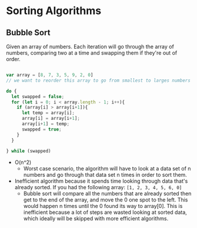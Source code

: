 # Sorting Algorithms

## Bubble Sort

Given an array of numbers. Each iteration will go through the array of numbers, comparing two at a time and swapping them if they're out of order.

```javascript

var array = [8, 7, 3, 5, 9, 2, 0]
// we want to reorder this array to go from smallest to larges numbers

do {
  let swapped = false;
  for (let i = 0; i < array.length - 1; i++){
    if (array[i] > array[i+1]){
      let temp = array[i];
      array[i] = array[i+1];
      array[i+1] = temp;
      swapped = true;
    }
  }
  
} while (swapped)

```

* O(n^2)
  * Worst case scenario, the algorithm will have to look at a data set of n numbers and go through that data set n times in order to sort them. 
* Inefficient algorithm because it spends time looking through data that's already sorted. If you had the following array: `[1, 2, 3, 4, 5, 6, 0]` 
  * Bubble sort will compare all the numbers that are already sorted then get to the end of the array, and move the 0 one spot to the left. This would happen n times until the 0 found its way to array[0]. This is inefficient because a lot of steps are wasted looking at sorted data, which ideally will be skipped with more efficient algorithms. 